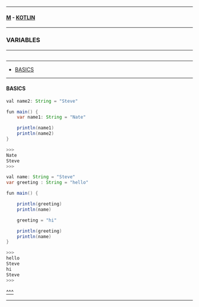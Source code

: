 
---

#### [M](https://github.com/ttltrk/TTT/blob/master/menu.md) - [KOTLIN](https://github.com/ttltrk/TTT/tree/master/KOT/KOTLIN.md)

---

### VARIABLES

---

```

```

---

* [BASICS](#BASICS)

---

#### BASICS

```java
val name2: String = "Steve"

fun main() {
    var name1: String = "Nate"

    println(name1)
    println(name2)
}

>>>
Nate
Steve
>>>
```

```java
val name: String = "Steve"
var greeting : String = "hello"

fun main() {

    println(greeting)
    println(name)

    greeting = "hi"

    println(greeting)
    println(name)
}

>>>
hello
Steve
hi
Steve
>>>
```

[^^^](#VARIABLES)

---
